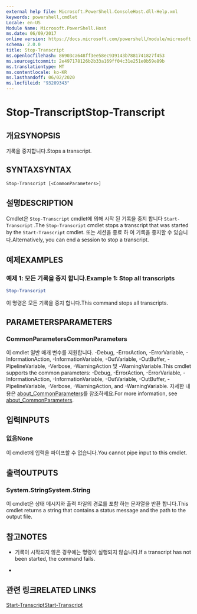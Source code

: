 ```yaml
---
external help file: Microsoft.PowerShell.ConsoleHost.dll-Help.xml
keywords: powershell,cmdlet
Locale: en-US
Module Name: Microsoft.PowerShell.Host
ms.date: 06/09/2017
online version: https://docs.microsoft.com/powershell/module/microsoft.powershell.host/stop-transcript?view=powershell-7.1&WT.mc_id=ps-gethelp
schema: 2.0.0
title: Stop-Transcript
ms.openlocfilehash: 86903ca648ff3ee58ec939143b7881741827f453
ms.sourcegitcommit: 2e497178126b2b33a169ff04c31e251e0b59e89b
ms.translationtype: MT
ms.contentlocale: ko-KR
ms.lasthandoff: 06/02/2020
ms.locfileid: "93209343"
---
```

# <span data-ttu-id="43556-103">Stop-Transcript</span><span class="sxs-lookup"><span data-stu-id="43556-103">Stop-Transcript</span></span>

## <span data-ttu-id="43556-104">개요</span><span class="sxs-lookup"><span data-stu-id="43556-104">SYNOPSIS</span></span>
<span data-ttu-id="43556-105">기록을 중지합니다.</span><span class="sxs-lookup"><span data-stu-id="43556-105">Stops a transcript.</span></span>

## <span data-ttu-id="43556-106">SYNTAX</span><span class="sxs-lookup"><span data-stu-id="43556-106">SYNTAX</span></span>

```
Stop-Transcript [<CommonParameters>]
```

## <span data-ttu-id="43556-107">설명</span><span class="sxs-lookup"><span data-stu-id="43556-107">DESCRIPTION</span></span>

<span data-ttu-id="43556-108">Cmdlet은 `Stop-Transcript` cmdlet에 의해 시작 된 기록을 중지 합니다 `Start-Transcript` .</span><span class="sxs-lookup"><span data-stu-id="43556-108">The `Stop-Transcript` cmdlet stops a transcript that was started by the `Start-Transcript` cmdlet.</span></span>
<span data-ttu-id="43556-109">또는 세션을 종료 하 여 기록을 중지할 수 있습니다.</span><span class="sxs-lookup"><span data-stu-id="43556-109">Alternatively, you can end a session to stop a transcript.</span></span>

## <span data-ttu-id="43556-110">예제</span><span class="sxs-lookup"><span data-stu-id="43556-110">EXAMPLES</span></span>

### <span data-ttu-id="43556-111">예제 1: 모든 기록을 중지 합니다.</span><span class="sxs-lookup"><span data-stu-id="43556-111">Example 1: Stop all transcripts</span></span>

```powershell
Stop-Transcript
```

<span data-ttu-id="43556-112">이 명령은 모든 기록을 중지 합니다.</span><span class="sxs-lookup"><span data-stu-id="43556-112">This command stops all transcripts.</span></span>

## <span data-ttu-id="43556-113">PARAMETERS</span><span class="sxs-lookup"><span data-stu-id="43556-113">PARAMETERS</span></span>

### <span data-ttu-id="43556-114">CommonParameters</span><span class="sxs-lookup"><span data-stu-id="43556-114">CommonParameters</span></span>

<span data-ttu-id="43556-115">이 cmdlet 일반 매개 변수를 지원합니다. -Debug, -ErrorAction, -ErrorVariable, -InformationAction, -InformationVariable, -OutVariable, -OutBuffer, -PipelineVariable, -Verbose, -WarningAction 및 -WarningVariable.</span><span class="sxs-lookup"><span data-stu-id="43556-115">This cmdlet supports the common parameters: -Debug, -ErrorAction, -ErrorVariable, -InformationAction, -InformationVariable, -OutVariable, -OutBuffer, -PipelineVariable, -Verbose, -WarningAction, and -WarningVariable.</span></span> <span data-ttu-id="43556-116">자세한 내용은 [about_CommonParameters](https://go.microsoft.com/fwlink/?LinkID=113216)를 참조하세요.</span><span class="sxs-lookup"><span data-stu-id="43556-116">For more information, see [about_CommonParameters](https://go.microsoft.com/fwlink/?LinkID=113216).</span></span>

## <span data-ttu-id="43556-117">입력</span><span class="sxs-lookup"><span data-stu-id="43556-117">INPUTS</span></span>

### <span data-ttu-id="43556-118">없음</span><span class="sxs-lookup"><span data-stu-id="43556-118">None</span></span>

<span data-ttu-id="43556-119">이 cmdlet에 입력을 파이프할 수 없습니다.</span><span class="sxs-lookup"><span data-stu-id="43556-119">You cannot pipe input to this cmdlet.</span></span>

## <span data-ttu-id="43556-120">출력</span><span class="sxs-lookup"><span data-stu-id="43556-120">OUTPUTS</span></span>

### <span data-ttu-id="43556-121">System.String</span><span class="sxs-lookup"><span data-stu-id="43556-121">System.String</span></span>

<span data-ttu-id="43556-122">이 cmdlet은 상태 메시지와 출력 파일의 경로를 포함 하는 문자열을 반환 합니다.</span><span class="sxs-lookup"><span data-stu-id="43556-122">This cmdlet returns a string that contains a status message and the path to the output file.</span></span>

## <span data-ttu-id="43556-123">참고</span><span class="sxs-lookup"><span data-stu-id="43556-123">NOTES</span></span>

* <span data-ttu-id="43556-124">기록이 시작되지 않은 경우에는 명령이 실행되지 않습니다.</span><span class="sxs-lookup"><span data-stu-id="43556-124">If a transcript has not been started, the command fails.</span></span>

*

## <span data-ttu-id="43556-125">관련 링크</span><span class="sxs-lookup"><span data-stu-id="43556-125">RELATED LINKS</span></span>

[<span data-ttu-id="43556-126">Start-Transcript</span><span class="sxs-lookup"><span data-stu-id="43556-126">Start-Transcript</span></span>](Start-Transcript.md)

